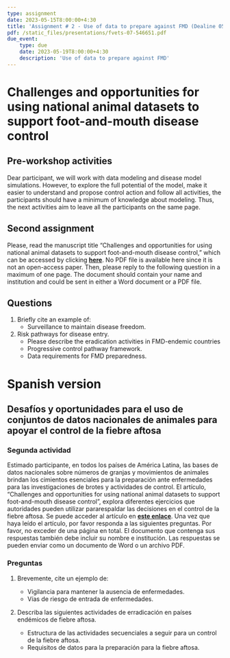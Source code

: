 ```yaml
---
type: assignment
date: 2023-05-15T8:00:00+4:30
title: 'Assignment # 2 - Use of data to prepare against FMD (Dealine 05/19/2023)'
pdf: /static_files/presentations/fvets-07-546651.pdf
due_event: 
    type: due
    date: 2023-05-19T8:00:00+4:30
    description: 'Use of data to prepare against FMD'
---
```

# Challenges and opportunities for using national animal datasets to support foot-and-mouth disease control

## **Pre-workshop activities**
Dear participant, we will work with data modeling and disease model simulations. However, to explore the full potential of the model, make it easier to understand and propose control action and follow all activities, the participants should have a minimum of knowledge about modeling. Thus, the next activities aim to leave all the participants on the same page. 

## **Second assignment**
Please, read the manuscript title “Challenges and opportunities for using national animal datasets to support foot-and-mouth disease control,” which can be accessed by clicking [**here**](https://onlinelibrary.wiley.com/doi/10.1111/tbed.13858). No PDF file is available here since it is not an open-access paper.
Then, please reply to the following question in a maximum of one page.  The document should contain your name and institution and could be sent in either a Word document or a PDF file. 

## **Questions**
1.  Briefly cite an example of:
    * Surveillance to maintain disease freedom.
2. Risk pathways for disease entry.
    * Please describe the eradication activities in FMD-endemic countries
    * Progressive control pathway framework.
    * Data requirements for FMD preparedness.


# Spanish version

## Desafíos y oportunidades para el uso de conjuntos de datos nacionales de animales para apoyar el control de la fiebre aftosa

### Segunda actividad
Estimado participante, en todos los países de América Latina, las bases de datos nacionales sobre
números de granjas y movimientos de animales brindan los cimientos esenciales para la
preparación ante enfermedades para las investigaciones de brotes y actividades de control. El artículo, “Challenges and opportunities for using national animal datasets to support foot-and-mouth disease control”, explora diferentes ejercicios que autoridades pueden utilizar pararespaldar las decisiones en el control de la fiebre aftosa. Se puede acceder al artículo en [**este enlace**](https://onlinelibrary.wiley.com/doi/10.1111/tbed.13858). Una vez que haya leído el artículo, por favor responda a las siguientes preguntas. Por favor, no
exceder de una página en total. El documento que contenga sus respuestas también debe
incluir su nombre e institución. Las respuestas se pueden enviar como un documento de
Word o un archivo PDF.
### Preguntas

1. Brevemente, cite un ejemplo de:
    * Vigilancia para mantener la ausencia de enfermedades.
    * Vías de riesgo de entrada de enfermedades.

2. Describa las siguientes actividades de erradicación en países endémicos de fiebre aftosa.
    * Estructura de las actividades secuenciales a seguir para un control de la fiebre aftosa.
    * Requisitos de datos para la preparación para la fiebre aftosa.
